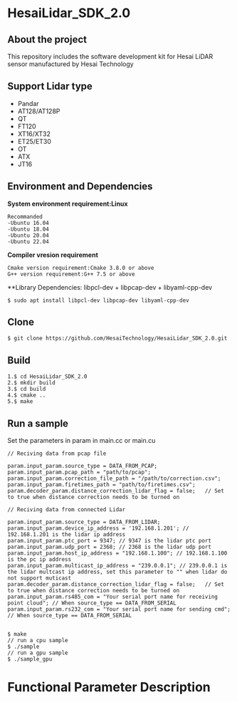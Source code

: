# HesaiLidar_SDK_2.0
## About the project
This repository includes the software development kit for Hesai LiDAR sensor manufactured by Hesai Technology

## Support Lidar type
- Pandar
- AT128/AT128P
- QT
- FT120
- XT16/XT32
- ET25/ET30
- OT
- ATX
- JT16

## Environment and Dependencies

**System environment requirement:Linux**
```
Recommanded
-Ubuntu 16.04
-Ubuntu 18.04
-Ubuntu 20.04
-Ubuntu 22.04
```

**Compiler vresion requirement**
```
Cmake version requirement:Cmake 3.8.0 or above
G++ version requirement:G++ 7.5 or above
```
**Library Dependencies: libpcl-dev + libpcap-dev + libyaml-cpp-dev
```
$ sudo apt install libpcl-dev libpcap-dev libyaml-cpp-dev
```

## Clone
```
$ git clone https://github.com/HesaiTechnology/HesaiLidar_SDK_2.0.git
```

## Build
```
1.$ cd HesaiLidar_SDK_2.0
2.$ mkdir build
3.$ cd build
4.$ cmake ..
5.$ make
```

## Run a sample

Set the parameters in param in main.cc or main.cu
```
// Reciving data from pcap file
```
	param.input_param.source_type = DATA_FROM_PCAP;
	param.input_param.pcap_path = "path/to/pcap";
	param.input_param.correction_file_path = "/path/to/correction.csv";
	param.input_param.firetimes_path = "path/to/firetimes.csv";
	param.decoder_param.distance_correction_lidar_flag = false;   // Set to true when distance correction needs to be turned on
```
// Reciving data from connected Lidar
```
	param.input_param.source_type = DATA_FROM_LIDAR;
	param.input_param.device_ip_address = '192.168.1.201'; // 192.168.1.201 is the lidar ip address
	param.input_param.ptc_port = 9347; // 9347 is the lidar ptc port
	param.input_param.udp_port = 2368; // 2368 is the lidar udp port
	param.input_param.host_ip_address = "192.168.1.100"; // 192.168.1.100 is the pc ip address
	param.input_param.multicast_ip_address = "239.0.0.1"; // 239.0.0.1 is the lidar multcast ip address, set this parameter to "" when lidar do not support muticast
	param.decoder_param.distance_correction_lidar_flag = false;   // Set to true when distance correction needs to be turned on
	param.input_param.rs485_com = "Your serial port name for receiving point cloud"; // When source_type == DATA_FROM_SERIAL
  	param.input_param.rs232_com = "Your serial port name for sending cmd"; // When source_type == DATA_FROM_SERIAL
```

$ make 
// run a cpu sample
$ ./sample
// run a gpu sample
$ ./sample_gpu
```

# Functional Parameter Description

